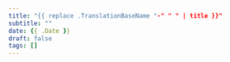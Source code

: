 ```yaml
---
title: "{{ replace .TranslationBaseName "-" " " | title }}"
subtitle: ""
date: {{ .Date }}
draft: false
tags: []
---
```


